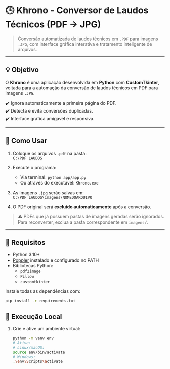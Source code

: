 # 🕒 Khrono - Conversor de Laudos Técnicos (PDF → JPG)

> Conversão automatizada de laudos técnicos em `.PDF` para imagens `.JPG`, com interface gráfica interativa e tratamento inteligente de arquivos.

---

## 💡 Objetivo

O **Khrono** é uma aplicação desenvolvida em **Python** com **CustomTkinter**, voltada para a automação da conversão de laudos técnicos em PDF para imagens `.JPG`.

✔️ Ignora automaticamente a primeira página do PDF.  
✔️ Detecta e evita conversões duplicadas.  
✔️ Interface gráfica amigável e responsiva.

---

## 📂 Como Usar

1. Coloque os arquivos `.pdf` na pasta:  
   `C:\PDF LAUDOS`

2. Execute o programa:  
   - Via terminal: `python app/app.py`  
   - Ou através do executável: `Khrono.exe`

3. As imagens `.jpg` serão salvas em:  
   `C:\PDF LAUDOS\imagens\NOMEDOARQUIVO`

4. O PDF original será **excluído automaticamente** após a conversão.

> ⚠️ PDFs que já possuem pastas de imagens geradas serão ignorados. Para reconverter, exclua a pasta correspondente em `imagens/`.

---

## 🧰 Requisitos

- Python 3.10+
- [Poppler](https://github.com/oschwartz10612/poppler-windows/releases) instalado e configurado no PATH
- Bibliotecas Python:
  - `pdf2image`
  - `Pillow`
  - `customtkinter`

Instale todas as dependências com:

```bash
pip install -r requirements.txt
```

## 🧪 Execução Local

1. Crie e ative um ambiente virtual:
   ```bash
   python -m venv env
   # Ative:
   # Linux/macOS:
   source env/bin/activate
   # Windows:
   .\env\Scripts\activate
